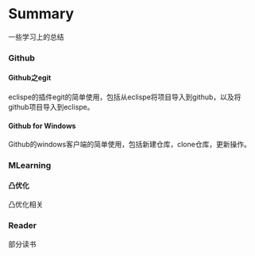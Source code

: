 # Summary
一些学习上的总结

### Github

#### Github之egit
eclispe的插件egit的简单使用，包括从eclispe将项目导入到github，以及将github项目导入到eclispe。

#### Github for Windows
Github的windows客户端的简单使用，包括新建仓库，clone仓库，更新操作。


### MLearning

#### 凸优化
凸优化相关


### Reader

部分读书